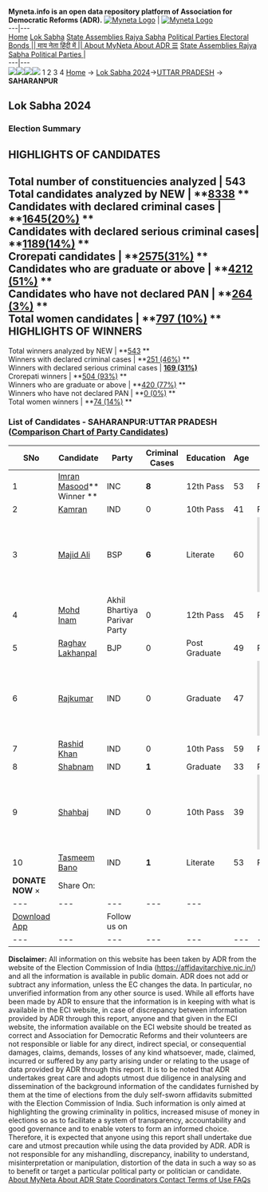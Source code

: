 **Myneta.info is an open data repository platform of Association for Democratic Reforms (ADR).**
[![Myneta Logo](https://www.myneta.info/lib/img/myneta-logo.png)](https://www.myneta.info/) | [![Myneta Logo](https://www.myneta.info/lib/img/adr-logo.png)](https://adrindia.org)  
---|---  
[Home](https://www.myneta.info/) [Lok Sabha](https://www.myneta.info/#ls "Lok Sabha") [ State Assemblies ](https://www.myneta.info/#sa "State Assemblies") [Rajya Sabha](https://www.myneta.info/#rs "Rajya Sabha") [Political Parties ](https://www.myneta.info/party "Political Parties") [ Electoral Bonds ](https://www.myneta.info/electoral_bonds "Electoral Bonds") [ || माय नेता हिंदी में || ](https://translate.google.co.in/translate?prev=hp&hl=en&js=y&u=www.myneta.info&sl=en&tl=hi&history_state0=) [ About MyNeta ](https://adrindia.org/content/about-myneta) [ About ADR ](https://adrindia.org/about-adr/who-we-are) [☰](javascript:void\(0\))
[ State Assemblies ](https://www.myneta.info/#sa "State Assemblies") [ Rajya Sabha ](https://www.myneta.info/#rs "Rajya Sabha") [ Political Parties ](https://www.myneta.info/party "Political Parties")
|   
---|---  
![](https://www.myneta.info/lib/img/banner/banner-1.png)![](https://www.myneta.info/lib/img/banner/banner-2.png)![](https://www.myneta.info/lib/img/banner/banner-3.png)![](https://www.myneta.info/lib/img/banner/banner-4.png)
1  2  3  4 
[Home](https://www.myneta.info/) → [Lok Sabha 2024](https://www.myneta.info/LokSabha2024/)→[UTTAR PRADESH](https://www.myneta.info/LokSabha2024/index.php?action=show_constituencies&state_id=35) → **SAHARANPUR**
### 
## Lok Sabha 2024
###  Election Summary 
HIGHLIGHTS OF CANDIDATES  
---  
Total number of constituencies analyzed |  543   
Total candidates analyzed by NEW | **[8338](https://www.myneta.info/LokSabha2024/index.php?action=summary&subAction=candidates_analyzed&sort=candidate#summary) **  
Candidates with declared criminal cases | **[1645(20%)](https://www.myneta.info/LokSabha2024/index.php?action=summary&subAction=crime&sort=candidate#summary) **  
Candidates with declared serious criminal cases| **[1189(14%)](https://www.myneta.info/LokSabha2024/index.php?action=summary&subAction=serious_crime&sort=candidate#summary) **  
Crorepati candidates | **[2575(31%)](https://www.myneta.info/LokSabha2024/index.php?action=summary&subAction=crorepati&sort=candidate#summary) **  
Candidates who are graduate or above | **[4212 (51%)](https://www.myneta.info/LokSabha2024/index.php?action=summary&subAction=education&sort=candidate#summary) **  
Candidates who have not declared PAN | **[264 (3%)](https://www.myneta.info/LokSabha2024/index.php?action=summary&subAction=without_pan&sort=candidate#summary) **  
Total women candidates | **[797 (10%)](https://www.myneta.info/LokSabha2024/index.php?action=summary&subAction=women_candidate&sort=candidate#summary) **  
HIGHLIGHTS OF WINNERS  
---  
Total winners analyzed by NEW | **[543](https://www.myneta.info/LokSabha2024/index.php?action=summary&subAction=winner_analyzed&sort=candidate#summary) **  
Winners with declared criminal cases | **[251 (46%)](https://www.myneta.info/LokSabha2024/index.php?action=summary&subAction=winner_crime&sort=candidate#summary) **  
Winners with declared serious criminal cases | **[169 (31%)](https://www.myneta.info/LokSabha2024/index.php?action=summary&subAction=winner_serious_crime&sort=candidate#summary)**  
Crorepati winners | **[504 (93%)](https://www.myneta.info/LokSabha2024/index.php?action=summary&subAction=winner_crorepati&sort=candidate#summary) **  
Winners who are graduate or above | **[420 (77%)](https://www.myneta.info/LokSabha2024/index.php?action=summary&subAction=winner_education&sort=candidate#summary) **  
Winners who have not declared PAN | **[0 (0%)](https://www.myneta.info/LokSabha2024/index.php?action=summary&subAction=winner_without_pan&sort=candidate#summary) **  
Total women winners | **[74 (14%)](https://www.myneta.info/LokSabha2024/index.php?action=summary&subAction=winner_women&sort=candidate#summary) **  
### List of Candidates - SAHARANPUR:UTTAR PRADESH ([Comparison Chart of Party Candidates](https://www.myneta.info/LokSabha2024/comparisonchart.php?constituency_id=448))
SNo | Candidate| Party| Criminal Cases| Education| Age| Total Assets| Liabilities  
---|---|---|---|---|---|---|---  
1  | [Imran Masood](https://www.myneta.info/LokSabha2024/candidate.php?candidate_id=298)** Winner ** | INC | **8** | 12th Pass| 53 | Rs 5,55,02,166 ~ 5 Crore+ | Rs 0 ~   
2  | [Kamran](https://www.myneta.info/LokSabha2024/candidate.php?candidate_id=907) | IND | 0 | 10th Pass| 41 | Rs 18,27,500 ~ 18 Lacs+ | Rs 0 ~   
3  | [Majid Ali](https://www.myneta.info/LokSabha2024/candidate.php?candidate_id=299) | BSP | **6** | Literate| 60 | ![](https://myneta.info/image_v2.php?myneta_folder=LokSabha2024&candidate_id=299&col=ta) | ![](https://myneta.info/image_v2.php?myneta_folder=LokSabha2024&candidate_id=299&col=lia)  
4  | [Mohd Inam](https://www.myneta.info/LokSabha2024/candidate.php?candidate_id=910) | Akhil Bhartiya Parivar Party | 0 | 12th Pass| 45 | Rs 42,26,240 ~ 42 Lacs+ | Rs 7,50,000 ~ 7 Lacs+  
5  | [Raghav Lakhanpal](https://www.myneta.info/LokSabha2024/candidate.php?candidate_id=908) | BJP | 0 | Post Graduate| 49 | Rs 7,33,67,592 ~ 7 Crore+ | Rs 4,90,00,000 ~ 4 Crore+  
6  | [Rajkumar](https://www.myneta.info/LokSabha2024/candidate.php?candidate_id=911) | IND | 0 | Graduate| 47 | ![](https://myneta.info/image_v2.php?myneta_folder=LokSabha2024&candidate_id=911&col=ta) | ![](https://myneta.info/image_v2.php?myneta_folder=LokSabha2024&candidate_id=911&col=lia)  
7  | [Rashid Khan](https://www.myneta.info/LokSabha2024/candidate.php?candidate_id=916) | IND | 0 | 10th Pass| 59 | Rs 88,00,000 ~ 88 Lacs+ | Rs 0 ~   
8  | [Shabnam](https://www.myneta.info/LokSabha2024/candidate.php?candidate_id=915) | IND | **1** | Graduate| 33 | Rs 16,20,000 ~ 16 Lacs+ | Rs 0 ~   
9  | [Shahbaj](https://www.myneta.info/LokSabha2024/candidate.php?candidate_id=914) | IND | 0 | 10th Pass| 39 | ![](https://myneta.info/image_v2.php?myneta_folder=LokSabha2024&candidate_id=914&col=ta) | ![](https://myneta.info/image_v2.php?myneta_folder=LokSabha2024&candidate_id=914&col=lia)  
10  | [Tasmeem Bano](https://www.myneta.info/LokSabha2024/candidate.php?candidate_id=909) | IND | **1** | Literate| 53 | Rs 78,99,06,771 ~ 78 Crore+ | Rs 6,10,26,227 ~ 6 Crore+  
|  **DONATE NOW** × |  Share On:  | [](https://api.whatsapp.com/send?text=https%3A%2F%2Fmyneta.info%2Fpunjab2022%2Findex.php%3Faction%3Dshow_constituencies%26state_id%3D19) | [](https://www.facebook.com/sharer/sharer.php?u=https%3A%2F%2Fmyneta.info%2Fpunjab2022%2Findex.php%3Faction%3Dshow_constituencies%26state_id%3D19) | [](https://twitter.com/share?url=https%3A%2F%2Fmyneta.info%2Fpunjab2022%2Findex.php%3Faction%3Dshow_constituencies%26state_id%3D19)  
---|---|---|---|---  
| [ Download App ](https://play.google.com/store/apps/details?id=com.webrosoft.myneta1&pcampaignid=pcampaignidMKT-Other-global-all-co-prtnr-py-PartBadge-Mar2515-1) | [](https://play.google.com/store/apps/details?id=com.webrosoft.myneta1&pcampaignid=pcampaignidMKT-Other-global-all-co-prtnr-py-PartBadge-Mar2515-1) |  Follow us on  | [](https://www.facebook.com/adrindia.org/) | [](https://twitter.com/adrspeaks) | [](https://groups.google.com/g/national-election-watch?hl=en&pli=1) | [](https://www.instagram.com/adrspeaks/) | [](https://www.youtube.com/user/adrspeaks) | [](https://sharechat.com/profile/adrspeaks)  
---|---|---|---|---|---|---|---|---  
**Disclaimer:** All information on this website has been taken by ADR from the website of the Election Commission of India (https://affidavitarchive.nic.in/) and all the information is available in public domain. ADR does not add or subtract any information, unless the EC changes the data. In particular, no unverified information from any other source is used. While all efforts have been made by ADR to ensure that the information is in keeping with what is available in the ECI website, in case of discrepancy between information provided by ADR through this report, anyone and that given in the ECI website, the information available on the ECI website should be treated as correct and Association for Democratic Reforms and their volunteers are not responsible or liable for any direct, indirect special, or consequential damages, claims, demands, losses of any kind whatsoever, made, claimed, incurred or suffered by any party arising under or relating to the usage of data provided by ADR through this report. It is to be noted that ADR undertakes great care and adopts utmost due diligence in analysing and dissemination of the background information of the candidates furnished by them at the time of elections from the duly self-sworn affidavits submitted with the Election Commission of India. Such information is only aimed at highlighting the growing criminality in politics, increased misuse of money in elections so as to facilitate a system of transparency, accountability and good governance and to enable voters to form an informed choice. Therefore, it is expected that anyone using this report shall undertake due care and utmost precaution while using the data provided by ADR. ADR is not responsible for any mishandling, discrepancy, inability to understand, misinterpretation or manipulation, distortion of the data in such a way so as to benefit or target a particular political party or politician or candidate. 
[ About MyNeta ](https://adrindia.org/content/about-myneta) [ About ADR ](https://adrindia.org/about-adr/who-we-are) [ State Coordinators ](https://adrindia.org/about-adr/state-coordinators) [ Contact ](https://adrindia.org/contact-us) [ Terms of Use ](https://adrindia.org/content/adr-terms-use) [ FAQs ](https://adrindia.org/content/faqs)
